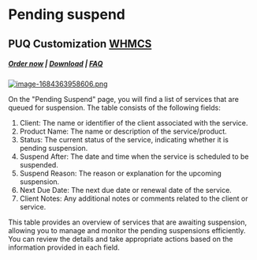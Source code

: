 # Pending suspend

## PUQ Customization **[WHMCS](https://puqcloud.com/link.php?id=77)**

#####  [Order now](https://puqcloud.com/whmcs-addon-puq-customization.php) | [Download](https://download.puqcloud.com/WHMCS/addons/PUQ-Customization/) | [FAQ](https://faq.puqcloud.com/)

[![image-1684363958606.png](https://doc.puq.info/uploads/images/gallery/2023-05/scaled-1680-/image-1684363958606.png)](https://doc.puq.info/uploads/images/gallery/2023-05/image-1684363958606.png)

On the "Pending Suspend" page, you will find a list of services that are queued for suspension. The table consists of the following fields:

1. Client: The name or identifier of the client associated with the service.
2. Product Name: The name or description of the service/product.
3. Status: The current status of the service, indicating whether it is pending suspension.
4. Suspend After: The date and time when the service is scheduled to be suspended.
5. Suspend Reason: The reason or explanation for the upcoming suspension.
6. Next Due Date: The next due date or renewal date of the service.
7. Client Notes: Any additional notes or comments related to the client or service.

This table provides an overview of services that are awaiting suspension, allowing you to manage and monitor the pending suspensions efficiently. You can review the details and take appropriate actions based on the information provided in each field.
